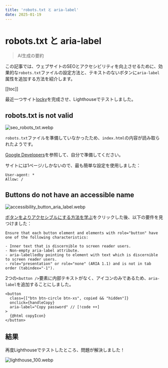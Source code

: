 ```yaml
---
title: 'robots.txt と aria-label'
date: 2025-01-19
---
```


# robots.txt と aria-label

> AI生成の要約

<!-- excerpt -->

この記事では、ウェブサイトのSEOとアクセシビリティを向上させるために、効果的な`robots.txt`ファイルの設定方法と、テキストのないボタンに`aria-label`属性を追加する方法を紹介します。

<!-- excerpt -->

[[toc]]

最近一つサイト[locky](https://locky.miksin.art/)を完成させ、Lighthouseでテストしました。

## robots.txt is not valid

![seo_robots_txt.webp](https://cdn.miksin.art/miksinote/img/notes/misc/robots_and_aria_label/seo_robots_txt.webp)

`robots.txt`ファイルを準備していなかったため、`index.html`の内容が読み取られたようです。

[Google Developers](https://developers.google.com/search/docs/crawling-indexing/robots/create-robots-txt)を参照して、自分で準備してください。

サイトには1ページ`/`しかないので、最も簡単な設定を使用しました：

```
User-agent: *
Allow: /
```

## Buttons do not have an accessible name

![accessibility_button_aria_label.webp](https://cdn.miksin.art/miksinote/img/notes/misc/robots_and_aria_label/accessibility_button_aria_label.webp)

[ボタンをよりアクセシブルにする方法を学ぶ](https://dequeuniversity.com/rules/axe/4.10/button-name)をクリックした後、以下の要件を見つけました：

```
Ensure that each button element and elements with role="button" have one of the following characteristics:

- Inner text that is discernible to screen reader users.
- Non-empty aria-label attribute.
- aria-labelledby pointing to element with text which is discernible to screen reader users.
- role="presentation" or role="none" (ARIA 1.1) and is not in tab order (tabindex="-1").
```

2つの`<button />`要素に内部テキストがなく、アイコンのみであるため、`aria-label`を追加することにしました。

```
<button
  class={["btn btn-circle btn-xs", copied && "hidden"]}
  onclick={handleCopy}
  aria-label="Copy password" // [!code ++]
>
  {@html copyIcon}
</button>
```

## 結果

再度Lighthouseでテストしたところ、問題が解決しました！

![lighthouse_100.webp](https://cdn.miksin.art/miksinote/img/notes/misc/robots_and_aria_label/lighthouse_100.webp)
